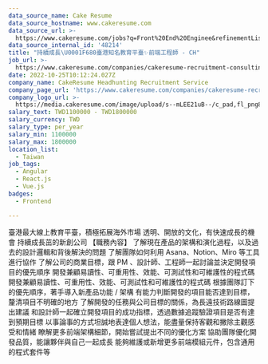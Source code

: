 ```yaml
---
data_source_name: Cake Resume
data_source_hostname: www.cakeresume.com
data_source_url: >-
  https://www.cakeresume.com/jobs?q=Front%20End%20Enginee&refinementList[lang_name][0]=E[…]tech_front-end-development&range[salary_range][min]=1000000
data_source_internal_id: '48214'
title: "持續成長\U0001F680臺港知名教育平臺✨前端工程師 - CH"
job_url: >-
  https://www.cakeresume.com/companies/cakeresume-recruitment-consulting/jobs/176ea5
date: 2022-10-25T10:12:24.027Z
company_name: CakeResume Headhunting Recruitment Service
company_page_url: 'https://www.cakeresume.com/companies/cakeresume-recruitment-consulting'
company_logo_url: >-
  https://media.cakeresume.com/image/upload/s--mLEE21uB--/c_pad,fl_png8,h_200,w_200/v1620881212/vdbipassrdfr8omwzeq6.png
salary_text: TWD1100000 - TWD1800000
salary_currency: TWD
salary_type: per_year
salary_min: 1100000
salary_max: 1800000
location_list:
  - Taiwan
job_tags:
  - Angular
  - React.js
  - Vue.js
badges:
  - Frontend

---
```


臺港最大線上教育平臺，積極拓展海外市場 透明、開放的文化，有快速成長的機會 持續成長茁的新創公司 【職務內容】 了解現在產品的架構和演化過程，以及過去的設計邏輯和背後解決的問題 了解團隊如何利用 Asana、Notion、Miro 等工具進行協作 了解公司的商業目標，跟 PM 、設計師、工程師一起討論並決定開發項目的優先順序 開發兼顧易讀性、可重用性、效能、可測試性和可維護性的程式碼 開發兼顧易讀性、可重用性、效能、可測試性和可維護性的程式碼 根據團隊訂下的優先順序，著手導入新產品功能 / 架構 有能力判斷開發的項目能否達到目標，釐清項目不明確的地方 了解開發的任務與公司目標的關係，為長遠技術路線圖提出建議 和設計師一起確立開發項目的成功指標，透過數據追蹤驗證項目是否有達到預期目標 以事論事的方式坦誠地表達個人想法，能盡量保持客觀和撇除主觀感受和情緒 瞭解更多前端架構細節，開始嘗試提出不同的優化方案 協助團隊優化開發品質，能讓夥伴與自己一起成長 能夠維護或新增更多前端模組元件，包含通用的程式套件等